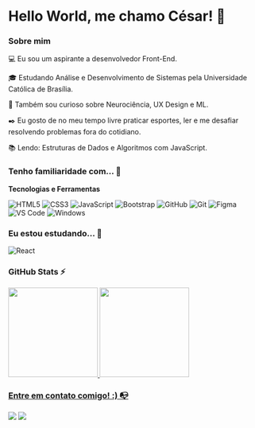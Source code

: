# Hello World, me chamo César! 👋

### Sobre mim

💻 Eu sou um aspirante a desenvolvedor Front-End.

🎓 Estudando Análise e Desenvolvimento de Sistemas pela Universidade Católica de Brasília.

🔎 Também sou curioso sobre Neurociência, UX Design e ML.

✒️ Eu gosto de no meu tempo livre praticar esportes, ler e me desafiar resolvendo problemas fora do cotidiano.

📚 Lendo: Estruturas de Dados e Algoritmos com JavaScript.

### Tenho familiaridade com... 🔧

**Tecnologias e Ferramentas**

![HTML5](https://img.shields.io/badge/html5-%23E34F26.svg?style=for-the-badge&logo=html5&logoColor=white)
![CSS3](https://img.shields.io/badge/css3-%231572B6.svg?style=for-the-badge&logo=css3&logoColor=white)
![JavaScript](https://img.shields.io/badge/javascript-%23323330.svg?style=for-the-badge&logo=javascript&logoColor=%23F7DF1E)
![Bootstrap](https://img.shields.io/badge/bootstrap-%238511FA.svg?style=for-the-badge&logo=bootstrap&logoColor=white)
![GitHub](https://img.shields.io/badge/github-%23121011.svg?style=for-the-badge&logo=github&logoColor=white)
![Git](https://img.shields.io/badge/git-%23F05033.svg?style=for-the-badge&logo=git&logoColor=white)
![Figma](https://img.shields.io/badge/figma-%23F24E1E.svg?style=for-the-badge&logo=figma&logoColor=white)
![VS Code](https://img.shields.io/badge/VS%20Code-0078d7.svg?style=for-the-badge&logo=visual-studio-code&logoColor=white)
![Windows](https://img.shields.io/badge/Windows-0078D6?style=for-the-badge&logo=windows&logoColor=white)


### Eu estou estudando... 🧩

![React](https://img.shields.io/badge/react-%2320232a.svg?style=for-the-badge&logo=react&logoColor=%2361DAFB)

### GitHub Stats ⚡
<div>
<a href="https://github.com/rcesar99">
<img height="180em" src="https://github-readme-stats.vercel.app/api/top-langs/?username=rcesar99&layout=compact&langs_count=7&theme=dracula"/>
<img height="180em" src="https://github-readme-stats.vercel.app/api?username=rcesar99&show_icons=true&theme=dracula&include_all_commits=true&count_private=true"/>
</div>

### Entre em contato comigo! :) 📭
<div>
<a href="https://www.linkedin.com/in/ruancesarb" target="_blank"><img src="https://img.shields.io/badge/-LinkedIn-%230077B5?style=for-the-badge&logo=linkedin&logoColor=white" target="_blank"></a>
<a href="mailto:contatorc9@gmail.com" target="_blank"><img src="https://img.shields.io/badge/Gmail-D14836?style=for-the-badge&logo=gmail&logoColor=white" target="_blank"></a>  
</div>
